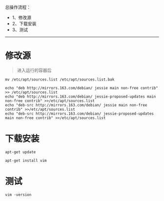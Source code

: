 总操作流程：
- 1、修改源
- 2、下载安装
- 3、测试

***

# 修改源

> 进入运行的容器后

```shell
mv /etc/apt/sources.list /etc/apt/sources.list.bak

echo "deb http://mirrors.163.com/debian/ jessie main non-free contrib" >> /etc/apt/sources.list
echo "deb http://mirrors.163.com/debian/ jessie-proposed-updates main non-free contrib" >>/etc/apt/sources.list
echo "deb-src http://mirrors.163.com/debian/ jessie main non-free contrib" >>/etc/apt/sources.list
echo "deb-src http://mirrors.163.com/debian/ jessie-proposed-updates main non-free contrib" >>/etc/apt/sources.list
```

# 下载安装

```shell
apt-get update 

apt-get install vim
```

# 测试

```
vim -version
```